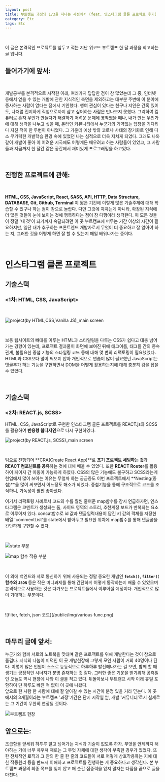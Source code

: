 ```yaml
---
layout: post
title: 부트캠프 과정의 1/3을 지나는 시점에서 (feat. 인스타그램 클론 프로젝트 후기)
category: Etc
tags: Etc
---
```


<br>

이 글은 본격적인 프로젝트를 앞두고 적는 지난 위코드 부트캠프 한 달 과정을 회고하는 글 입니다.

## 들어가기에 앞서:

<br>

개발공부를 본격적으로 시작한 이래, 여러가지 답답한 점이 참 많았는데 그 중, 인터넷 등에서 얻을 수 있는 개발에 관한 지식적인 측면을 제외하고는
대부분 주변에 이 분야에 종사하는 사람이 없다는 점에서 기인했다. 행여 관심이 있다는 친구나 지인은 간혹 있어도, 나처럼 진지하게 직업으로까지 삼고 싶어하는 사람은 만나보지 못했다. 그리하여 컴퓨터로 혼자 무언가 만들다가 해결하기 어려운 문제에 봉착했을 때나, 내가 만든 무언가에 대해 생각을 나누고 싶을 때, 온라인 커뮤니티에서 누군가의 기약없는 답장을 기다리다 지친 적이 한 두번이 아니었다. 그 가운데 예상 밖의 코로나 사태의 장기화로 인해 다소 무기력한 개발학습 환경 속에 있었던 나는 심적으로 더욱 지치게 되었다. 그래도 나와 같이 개발이 좋아 이 어려운 시국에도 어떻게든 배우려고 하는 사람들이 있었고, 그 사람들과 지금까지 한 달간 같은 공간에서 재미있게 프로그래밍을 하고있다.

<br>

## 진행한 프로젝트에 관해:

<br>

**HTML, CSS, JavaScript, React, SASS, API, HTTP, Data Structure, DATABASE, Git, Github, Terminal** 이 짧은 기간에 이렇게 많은 기술주제에 대해 학습할 수 있구나 하는 점이 참으로 놀랍다. 다만 그것에 지치는게 아니라, 확장된 지식에 더 많은 것들이 눈에 보이는 것에 행복하다는 점이 참 다행이라 생각한다. 이 모든 것들이 정말 '내 것'이 되기까지 숙달되려면 이 곳 부트캠프에 머무는 기간 이상의 시간이 필요하지만, 일단 내가 추구하는 프론트엔드 개발자로서 무엇이 더 중요하고 잘 알아야 하는 지, 그러한 것을 어떻게 하면 잘 할 수 있는지 매일 배워나가는 중이다.

<br>

# **인스타그램 클론 프로젝트**

## 기술스택

### **<1차: HTML, CSS, JavaScript>**

<br>

![project(by HTML,CSS,Vanilla JS)_main screen](/public/img/main_JS.png)

<br>

보통 웹사이트의 뼈대를 이루는 HTML과 스타일링을 다루는 CSS가 쉽다고 대충 넘어가는 경향이 있는데, 프로젝트 결과물이 화면에 보여진 뒤에 태그이름, 태그들 간의 종속관계, 불필요한 중첩 기능의 스타일링 코드 등에 대해 몇 번의 리팩토링이 필요했었다. HTML과 CSS보다 많이 써보지 않아 개인적으로 연습이 많이 필요했던 JavaScript는 댓글추가 하는 기능을 구현하면서 DOM을 어떻게 활용하는지에 대해 충분히 감을 잡을 수 있었다.

<br>

## 기술스택

### **<2차: REACT.js, SCSS>**

HTML, CSS, JavaScript로 구현한 인스타그램 클론 프로젝트를 REACT.js와 SCSS를 활용하여 **반응형 웹디자인**으로 다시 구현하였다.

![project(by REACT.js, SCSS)_main screen](/public/img/main_react.gif)

<br>

팀으로 진행되어 **CRA(Create React App)**로 **초기 프로젝트 세팅하는 것**과 **REACT 컴포넌트를 공유**하는 것에 대해 배울 수 있었다. 또한 **REACT Router**를 활용하여 페이지 간 이동이 가능하게 하였다. CSS의 많은 기능에도 불구하고 SCSS라는게 현업에서 많이 쓰이는 이유는 무얼까 하는 궁금증도 이번 프로젝트에서 **Nesting(중첩)**을 많이 써보면서 어느정도 해소가 되었다. 중첩기능을 통해 구조적으로 코드를 조직하니, 가독성이 훨씬 좋아졌다.

여기서 리팩토링 사례로서 코드의 수를 훨씬 줄여준 map함수를 잠시 언급하자면, 인스타그램은 코멘트가 생성되는 폼, 사이드 영역의 스토리, 추천계정 보드가 반복되는 요소로 이루어져 있다.
concat함수로 id 값과 댓글입력내용이 담긴 키 값의 객체를 저장한 배열 'commentList'를 state에서 받아두고 필요한 위치에 map함수를 통해 댓글폼을 간단하게 구현할 수 있다.

<br>

![state 부분](/public/img/state.png)

![map 함수 적용 부분](/public/img/map.png)

<br>

이 외에 백엔드와 서로 통신하기 위해 사용되는 정말 중요한 개념인 **`fetch()`, `filter()` 함수와 `JSON`** 등은 작은 미니과제를 통해 간단하게 어떻게 동작하는지 배울 수 있었으며 본격적으로 사용하는 것은 다가오는 프로젝트들에서 이루어질 예정이다. 개인적으로 많이 기대하는 부분이다.

<br>

![filter, fetch, json 코드](/public/img/various func.png)

<br>

## 마무리 글에 앞서:

누군가와 함께 서로의 노트북을 맞대며 같은 프로젝트를 위해 개발한다는 것이 참으로 즐겁다. 지식의 나눔이 미덕인 이 곳 개발현장에 그렇게 모인 사람이 거의 40명이나 된다. 이렇게 많은 인원이 스스로 능동적으로 하루하루 발전해나가는 걸 보면, 함께 할 때 생기는 긍정적인 시너지가 분명 존재하는 것 같다. 그러한 좋은 기운을 받기위해 공휴일인 오늘도 역시 현장에 나와 이 글을 적고 있다. 뒤돌아보니 부트캠프 시작 이래 휴일 포함하여 단 하루도 빠진 적 없이 이 곳에 나왔다. <br/>앞으로 한 사람 한 사람에 대해 잘 알아갈 수 있는 시간이 분명 있을 거라 믿는다. 이 곳에서의 3개월이라는 부트캠프 '과정'기간은 단지 시작일 뿐, 개발 '커뮤니티'로서 실제로는 그 기간이 무한히 연장될 것이다.

![부트캠프 현장](/public/img/bootcamp.jpeg)

## 앞으로는:

조급함을 앞세워 허투루 알고 넘어가는 지식과 기술이 없도록 하자. 무엇을 언제까지 해야하는 가에 너무 치우쳐 때로는 그 무엇 자체에 대한 생각이 부족한 경우가 있었다. 또한 전체적인 로직과 그 안의 한 줄 한 줄의 코드들이 서로 어떻게 상호작용하는 지에 대한 작동원리 등을 반드시 이해하고 프로젝트를 진행하는 게 중요하다고 생각한다. 본 부트캠프 과정의 최종 목표를 잊지 않고 매 순간 집중력을 잃지 말자는 다짐을 끝으로 글을 마친다.
